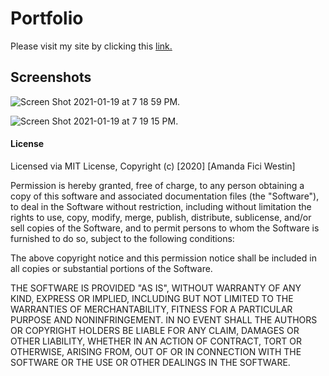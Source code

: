 # Portfolio 

Please visit my site by clicking this [link.](https://a-westin.github.io/afw-portfolio/)

## Screenshots 

![Screen Shot 2021-01-19 at 7 18 59 PM](https://user-images.githubusercontent.com/69770137/105109842-5a7c9480-5a8b-11eb-9d12-c007d2c4c989.png). 

![Screen Shot 2021-01-19 at 7 19 15 PM](https://user-images.githubusercontent.com/69770137/105109856-5ea8b200-5a8b-11eb-887d-ba75af5daa04.png). 


#### License

Licensed via MIT License, 
Copyright (c) [2020] [Amanda Fici Westin]

Permission is hereby granted, free of charge, to any person obtaining a copy
of this software and associated documentation files (the "Software"), to deal
in the Software without restriction, including without limitation the rights
to use, copy, modify, merge, publish, distribute, sublicense, and/or sell
copies of the Software, and to permit persons to whom the Software is
furnished to do so, subject to the following conditions:

The above copyright notice and this permission notice shall be included in all
copies or substantial portions of the Software.

THE SOFTWARE IS PROVIDED "AS IS", WITHOUT WARRANTY OF ANY KIND, EXPRESS OR
IMPLIED, INCLUDING BUT NOT LIMITED TO THE WARRANTIES OF MERCHANTABILITY,
FITNESS FOR A PARTICULAR PURPOSE AND NONINFRINGEMENT. IN NO EVENT SHALL THE
AUTHORS OR COPYRIGHT HOLDERS BE LIABLE FOR ANY CLAIM, DAMAGES OR OTHER
LIABILITY, WHETHER IN AN ACTION OF CONTRACT, TORT OR OTHERWISE, ARISING FROM,
OUT OF OR IN CONNECTION WITH THE SOFTWARE OR THE USE OR OTHER DEALINGS IN THE
SOFTWARE.
